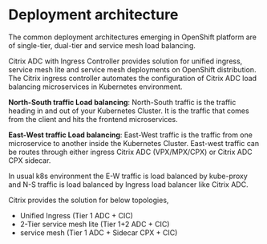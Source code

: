 # Deployment architecture

The common deployment architectures emerging in OpenShift platform are of single-tier, dual-tier and service mesh load balancing.

Citrix ADC with Ingress Controller provides solution for unified ingress, service mesh lite and service mesh deployments on OpenShift distribution. The Citrix ingress controller automates the configuration of Citrix ADC load balancing microservices in Kubernetes environment.

**North-South traffic Load balancing**: North-South traffic is the traffic heading in and out of your Kubernetes Cluster. It is the traffic that comes from the client and hits the frontend microservices.

**East-West traffic Load balancing**: East-West traffic is the traffic from one microservice to another inside the Kubernetes Cluster. East-west traffic can be routes through either ingress Citrix ADC (VPX/MPX/CPX) or Citrix ADC CPX sidecar.

In usual k8s environment the E-W traffic is load balanced by kube-proxy and N-S traffic is load balanced by Ingress load balancer like Citrix ADC.

Citrix provides the solution for below topologies,
* Unified Ingress (Tier 1 ADC + CIC)
* 2-Tier service mesh lite (Tier 1+2 ADC + CIC)
* service mesh (Tier 1 ADC + Sidecar CPX + CIC)